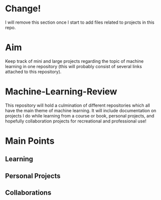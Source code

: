 # Change!
I will remove this section once I start to add files related to projects in this repo. 

# Aim
Keep track of mini and large projects regarding the topic of machine learning in one repository (this will probably consist of several links attached to this repository).

# Machine-Learning-Review
This repository will hold a culmination of different repositories which all have the main theme of machine learning. It will include documentation on projects I do while learning from a course or book, personal projects, and hopefully collaboration projects for recreational and professional use!

# Main Points
## Learning
## Personal Projects
## Collaborations
